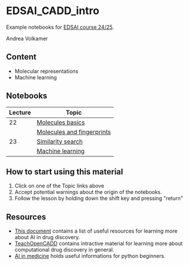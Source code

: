 # EDSAI_CADD_intro

Example notebooks for [EDSAI course 24/25](https://cms.sic.saarland/edsai24_25/). 

Andrea Volkamer

## Content

* Molecular representations
* Machine learning

## Notebooks

| Lecture   | Topic                           | 
| ----------| ------------------------------- | 
|    22     | [Molecules basics][1]  | 
|           | [Molecules and fingerprints][2]    | 
|    23     | [Similarity search][3]             | 
|           | [Machine learning][4] | 


[1]: https://colab.research.google.com/github/volkamerlab/EDSAI_CADD_intro//blob/main/intro_notebooks/1_RDKit_basics-and-Compound-Prep-AV.ipynb
[2]: https://colab.research.google.com/github/volkamerlab/EDSAI_CADD_intro//blob/main/intro_notebooks/2_Chemoinformatics-Intro-and-Fingerprint-Example-AV.ipynb
[3]: https://colab.research.google.com/github/volkamerlab/EDSAI_CADD_intro//blob/main/intro_notebooks/3_Pandas-Cheminformatics-AV.ipynb
[4]: https://colab.research.google.com/github/volkamerlab/EDSAI_CADD_intro//blob/main//intro_notebooks/4_Machine_Learning-AV.ipynb

## How to start using this material

1. Click on one of the Topic links above
2. Accept potential warnings about the origin of the notebooks.
3. Follow the lesson by holding down the shift key and pressing "return"


## Resources
* [This document](https://github.com/volkamerlab/ai_in_chemistry_workshop/blob/main/resources.md) contains a list of useful resources for learning more about AI in drug discovery.
* [TeachOpenCADD](https://github.com/volkamerlab/teachopencadd/blob/master/README.md) contains intractive material for learning more about computational drug discovery in general.
* [AI in medicine](https://github.com/volkamerlab/ai_in_medicine/blob/master/README.md) holds useful informations for python beginners.
